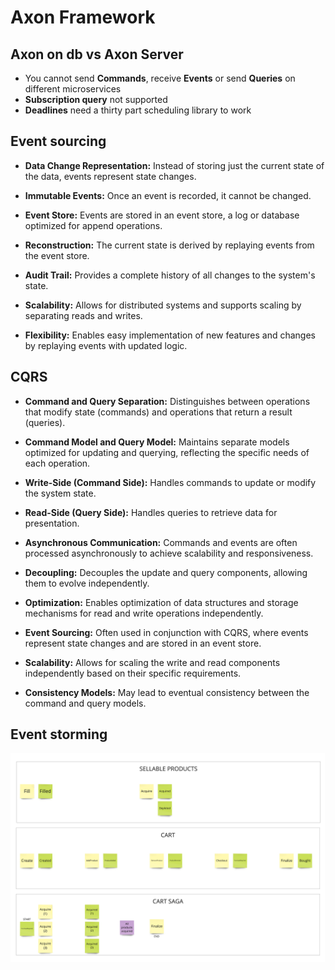 # Axon Framework

## Axon on db vs Axon Server
- You cannot send **Commands**, receive **Events** or send **Queries** on different microservices
- **Subscription query** not supported
- **Deadlines** need a thirty part scheduling library to work

## Event sourcing
- **Data Change Representation:** Instead of storing just the current state of the data, events represent state changes.

- **Immutable Events:** Once an event is recorded, it cannot be changed.

- **Event Store:** Events are stored in an event store, a log or database optimized for append operations.

- **Reconstruction:** The current state is derived by replaying events from the event store.

- **Audit Trail:** Provides a complete history of all changes to the system's state.

- **Scalability:** Allows for distributed systems and supports scaling by separating reads and writes.

- **Flexibility:** Enables easy implementation of new features and changes by replaying events with updated logic.

## CQRS

- **Command and Query Separation:** Distinguishes between operations that modify state (commands) and operations that return a result (queries).

- **Command Model and Query Model:** Maintains separate models optimized for updating and querying, reflecting the specific needs of each operation.

- **Write-Side (Command Side):** Handles commands to update or modify the system state.

- **Read-Side (Query Side):** Handles queries to retrieve data for presentation.

- **Asynchronous Communication:** Commands and events are often processed asynchronously to achieve scalability and responsiveness.

- **Decoupling:** Decouples the update and query components, allowing them to evolve independently.

- **Optimization:** Enables optimization of data structures and storage mechanisms for read and write operations independently.

- **Event Sourcing:** Often used in conjunction with CQRS, where events represent state changes and are stored in an event store.

- **Scalability:** Allows for scaling the write and read components independently based on their specific requirements.

- **Consistency Models:** May lead to eventual consistency between the command and query models.

## Event storming
![alt text](./event-storming.jpg)